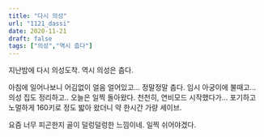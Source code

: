 ```yaml
---
title: "다시 의성"
url: "1121_dassi"
date: 2020-11-21
draft: false
tags: ["의성","역시 춥다"]
---
```

지난밤에 다시 의성도착. 역시 의성은 춥다.

아침에 일어나보니 어김없이 얼음 얼어있고... 정말정말 춥다. 임시 아궁이에 불때고... 의성 집도 정리하고..
오늘은 일찍 돌아왔다. 천천히, 연비모드 시작했다가... 포기하고 노멀하게 160키로 정도 밟아 왔더니 약 한시간 가량 세이브.

요즘 너무 피곤한지 골이 덜렁덜렁한 느낌이네. 일찍 쉬어야겠다.

